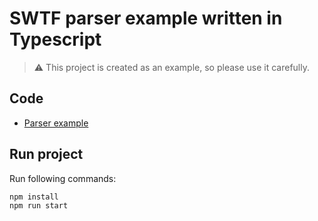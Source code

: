 # SWTF parser example written in Typescript

> ⚠️ This project is created as an example, so please use it carefully.

## Code

- [Parser example](./src/parser.ts)

## Run project

Run following commands:
```
npm install
npm run start
```
